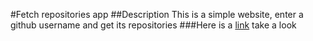 #Fetch repositories app
##Description
This is a simple website, enter a github username and get its repositories
###Here is a [link](https://rania504.github.io/js-task2/) take a look
